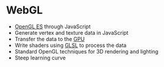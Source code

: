 # WebGL

 * [OpenGL ES](http://en.wikipedia.org/wiki/OpenGL_ES) through JavaScript
 * Generate vertex and texture data in JavaScript
 * Transfer the data to the [GPU](http://en.wikipedia.org/wiki/Graphics_processing_unit)
 * Write shaders using [GLSL](http://en.wikipedia.org/wiki/OpenGL_Shading_Language) to process the data
 * Standard OpenGL techniques for 3D rendering and lighting
 * Steep learning curve
